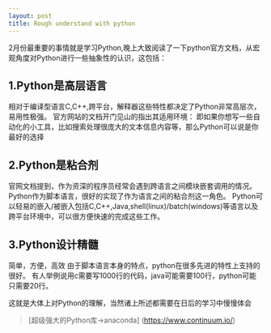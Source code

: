 ```yaml
---
layout: post
title: Rough understand with python
---
```



2月份最重要的事情就是学习Python,晚上大致阅读了一下python官方文档，从宏观角度对Python进行一些抽象性的认识，这包括：


## 1.Python是高层语言
相对于编译型语言C,C++,跨平台，解释器这些特性都决定了Python非常高层次，易用性极强。
官方网站的文档开门见山的指出其适用环境：
即如果你想写一些自动化的小工具，比如搜索处理很庞大的文本信息内容等，那么Python可以说是你最好的选择

## 2.Python是粘合剂
官网文档提到，作为资深的程序员经常会遇到跨语言之间模块嵌套调用的情况。Python作为脚本语言，很好的实现了作为语言之间的粘合剂这一角色。
Python可以轻易的嵌入/被嵌入包括C,C++,Java,shell(linux)/batch(windows)等语言以及跨平台环境中，可以很方便快速的完成这些工作。

## 3.Python设计精髓
简单，方便，高效
由于脚本语言本身的特点，python在很多先进的特性上支持的很好。
有人举例说用c需要写1000行的代码，java可能需要100行，python可能只需要20行。

这就是大体上对Python的理解，当然诸上所述都需要在日后的学习中慢慢体会

> [超级强大的Python库->anaconda] (https://www.continuum.io/)